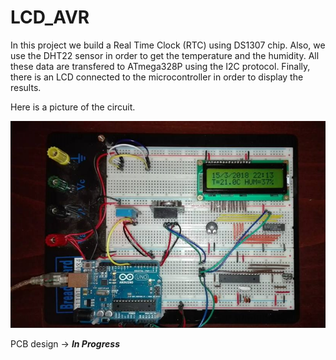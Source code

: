 # LCD_AVR

In this project we build a Real Time Clock (RTC) using DS1307 chip. Also, we use the DHT22 sensor in order to get the temperature and the humidity. All these data are transfered to ATmega328P using the I2C protocol. Finally, there is an LCD connected to the microcontroller in order to display the results.

Here is a picture of the circuit.

![alt text](https://github.com/GeorgeLatmos/LCD_AVR/blob/master/lcd3.png)

PCB design -> ***In Progress***
